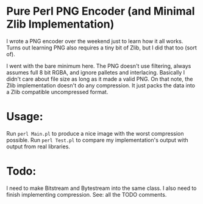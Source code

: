 # Pure Perl PNG Encoder (and Minimal Zlib Implementation)

I wrote a PNG encoder over the weekend just to learn how it all works. Turns out learning PNG also requires a tiny bit of Zlib, but I did that too (sort of).

I went with the bare minimum here. The PNG doesn't use filtering, always assumes full 8 bit RGBA, and ignore palletes and interlacing. Basically I didn't care about file size as long as it made a valid PNG. On that note, the Zlib implementation doesn't do any compression. It just packs the data into a Zlib compatible uncompressed format.

# Usage: 
Run `perl Main.pl` to produce a nice image with the worst compression possible.
Run `perl Test.pl` to compare my implementation's output with output from real libraries.

# Todo:
I need to make Bitstream and Bytestream into the same class.
I also need to finish implementing compression. 
See: all the TODO comments.
